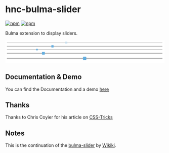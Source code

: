 # hnc-bulma-slider

[![npm](https://img.shields.io/npm/v/hnc-bulma-slider.svg)](https://www.npmjs.com/package/hnc-bulma-slider)
[![npm](https://img.shields.io/npm/dm/hnc-bulma-slider.svg)](https://www.npmjs.com/package/hnc-bulma-slider)

Bulma extension to display sliders.

![Slider Example](./slider-example.png)

## Documentation & Demo

You can find the Documentation and a demo [here](https://wikiki.github.io/form/slider/)

## Thanks

Thanks to Chris Coyier for his article on [CSS-Tricks](https://css-tricks.com/value-bubbles-for-range-inputs)

## Notes

This is the continuation of the [bulma-slider](https://github.com/Wikiki/bulma-slider) by [Wikiki](https://github.com/Wikiki).
